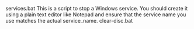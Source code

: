 services.bat This is a script to stop a Windows service. You should create it using a plain text editor like Notepad and ensure that the service name you use matches the actual service_name.
clear-disc.bat
